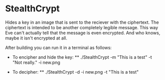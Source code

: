 # StealthCrypt
Hides a key in an image that is sent to the reciever with the ciphertext.
The ciphertext is intended to be another completely legible message.
This way Eve can't actually tell that the message is even encrypted.
And who knows, maybe it isn't encrypted at all.

After building you can run it in a terminal as follows:

* To encipher and hide the key:
** ./StealthCrypt -m "This is a test" -t "Not really." -i new.png

* To decipher:
** ./StealthCrypt -d -i new.png -t "This is a test"
